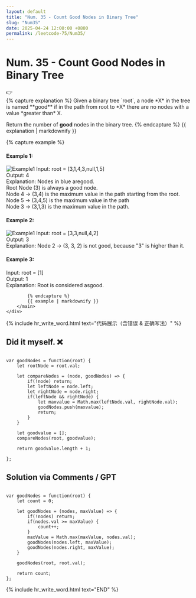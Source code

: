 ```yaml
---
layout: default
title: "Num. 35 - Count Good Nodes in Binary Tree"
slug: "Num35"
date: 2025-04-24 12:00:00 +0800
permalink: /leetcode-75/Num35/
---
```


# Num. 35 - Count Good Nodes in Binary Tree

<aside class="asideDiv">
    <div>👉</div>
    <div>
        <main>
            {% capture explanation %}
Given a binary tree `root`, a node *X* in the tree is named **good** if in the path from root to *X* there are no nodes with a value *greater than* X.

Return the number of **good** nodes in the binary tree.
            {% endcapture %}
            {{ explanation | markdownify }}
        </main>
        <main>
            {% capture example %}
#### Example 1:
<img 
src="{{ '/assets/images/leetcode/Count-Good-Nodes-in-Binary-Tree-example1.png' | relative_url }}" 
alt="Example1"
class="leetcode-example-image" 
style="max-width: 18em;"
/>
Input: root = [3,1,4,3,null,1,5]  
Output: 4  
Explanation: Nodes in blue aregood.  
Root Node (3) is always a good node.  
Node 4 -> (3,4) is the maximum value in the path starting from the root.  
Node 5 -> (3,4,5) is the maximum value in the path  
Node 3 -> (3,1,3) is the maximum value in the path.

#### Example 2:
<img 
src="{{ '/assets/images/leetcode/Count-Good-Nodes-in-Binary-Tree-example2.png' | relative_url }}" 
alt="Example1"
class="leetcode-example-image" 
style="max-width: 12em;"
/>
Input: root = [3,3,null,4,2]  
Output: 3  
Explanation: Node 2 -> (3, 3, 2) is not good, because "3" is higher than it.

#### Example 3:
Input: root = [1]  
Output: 1  
Explanation: Root is considered asgood.

            {% endcapture %}
            {{ example | markdownify }}
        </main>
    </div>
</aside>

{% include hr_write_word.html text="代码展示（含错误 & 正确写法）" %}

## **Did it myself.** &#x274C; 
<pre><code class="language-js">
var goodNodes = function(root) {
    let rootNode = root.val;

    let compareNodes = (node, goodNodes) => {
        if(!node) return;
        let leftNode = node.left;
        let rightNode = node.right;
        if(leftNode && rightNode) {
            let maxvalue = Math.max(leftNode.val, rightNode.val);
            goodNodes.push(maxvalue);
            return;
        }
    }

    let goodvalue = [];
    compareNodes(root, goodvalue);

    return goodvalue.length + 1;

};
</code></pre>

## **Solution via Comments / GPT**
<pre><code class="language-js">
var goodNodes = function(root) {
    let count = 0;

    let goodNodes = (nodes, maxValue) => {
        if(!nodes) return;
        if(nodes.val >= maxValue) {
            count++;
        }
        maxValue = Math.max(maxValue, nodes.val);
        goodNodes(nodes.left, maxValue);
        goodNodes(nodes.right, maxValue);
    }

    goodNodes(root, root.val);

    return count;
};
</code></pre>


{% include hr_write_word.html text="END" %}
